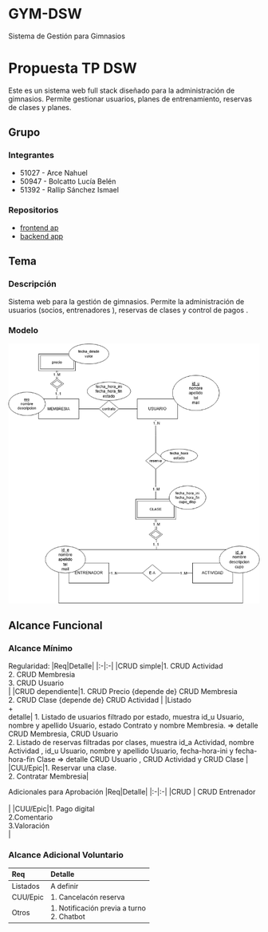 # GYM-DSW
 Sistema de Gestión para Gimnasios 
# Propuesta TP DSW
Este es un sistema web full stack diseñado para la administración de gimnasios. Permite gestionar usuarios, planes de entrenamiento, reservas de clases y planes. 
## Grupo
### Integrantes
* 51027 - Arce Nahuel
* 50947 - Bolcatto Lucía Belén
* 51392 - Rallip Sánchez Ismael
  
### Repositorios
* [frontend ap](http://hyperlinkToGihubOrGitlab)
* [backend app](http://hyperlinkToGihubOrGitlab)


## Tema
### Descripción
Sistema web para la gestión de gimnasios. Permite la administración de usuarios (socios, entrenadores ), reservas de clases y control de pagos .

### Modelo
![imagen del modelo](images/GYM.png)



## Alcance Funcional 

### Alcance Mínimo



Regularidad:
|Req|Detalle|
|:-|:-|
|CRUD simple|1. CRUD Actividad <br>2. CRUD Membresia <br>3. CRUD Usuario <br>|
|CRUD dependiente|1. CRUD Precio {depende de} CRUD Membresia <br>2. CRUD Clase {depende de} CRUD Actividad |
|Listado<br>+<br>detalle| 1. Listado de usuarios filtrado por estado, muestra id_u Usuario, nombre y apellido Usuario, estado Contrato y nombre Membresia. => detalle CRUD Membresia,  CRUD Usuario <br> 2. Listado de reservas filtradas por clases, muestra id_a Actividad, nombre Actividad , id_u Usuario, nombre y apellido Usuario, fecha-hora-ini y fecha-hora-fin Clase => detalle CRUD Usuario , CRUD Actividad y CRUD Clase |
|CUU/Epic|1. Reservar una clase. <br>2. Contratar Membresia|


Adicionales para Aprobación
|Req|Detalle|
|:-|:-|
|CRUD | CRUD Entrenador <br><br>|
|CUU/Epic|1. Pago digital  <br> 2.Comentario <br>3.Valoración<br>|


### Alcance Adicional Voluntario


|Req|Detalle|
|:-|:-|
|Listados | A definir <br>|
|CUU/Epic|1. Cancelacón reserva <br>|
|Otros|1. Notificación previa a turno <br> 2. Chatbot |

